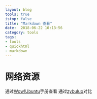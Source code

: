 ```yaml
---
layout: blog
tools: true
istop: false
title: "Markdown 查看"
date:  2018-06-22 10:13:56
category: tools
tags:
- tools
- quickhtml
- markdown
---
```


# 网络资源

通过<a href="https://www.designevo.com/cn/" title="在线手册">Wow!Ubuntu</a>手册查看
通过<a href="https://www.zybuluo.com/mdeditor" title="在线对比查看">zybuluo</a>对比
